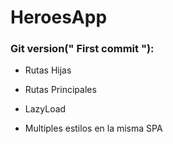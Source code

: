 # HeroesApp

### Git version(" First commit "):

- Rutas Hijas

- Rutas Principales

- LazyLoad

- Multiples estilos en la misma SPA

